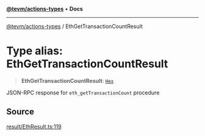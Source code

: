 [**@tevm/actions-types**](../README.md) • **Docs**

***

[@tevm/actions-types](../globals.md) / EthGetTransactionCountResult

# Type alias: EthGetTransactionCountResult

> **EthGetTransactionCountResult**: [`Hex`](Hex.md)

JSON-RPC response for `eth_getTransactionCount` procedure

## Source

[result/EthResult.ts:119](https://github.com/evmts/tevm-monorepo/blob/main/packages/actions-types/src/result/EthResult.ts#L119)
